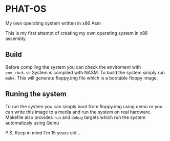 # PHAT-OS
My own operating system written in x86 Asm

This is my first attempt of creating my own operating system in x86 assembly.

## Build
Before compiling the system you can check the enviroment with `env_chck.sh`
System is compiled with NASM.
To build the system simply run `make`. This will generate floppy.img file which is a bootable floppy image.

## Runing the system
To run the system you can simply boot from floppy.img using qemu or you can write this image to a media and run the system on real hardware. Makefile also provides `run` and `debug` targets which run the system automaticaly using Qemu










P.S. Keep in mind I'm 15 years old...
